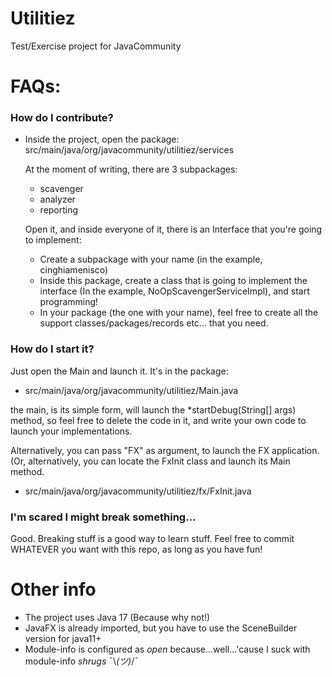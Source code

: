 # Utilitiez
Test/Exercise project for JavaCommunity


# FAQs: #

### How do I contribute? ###
- Inside the project, open the package:
  src/main/java/org/javacommunity/utilitiez/services
  
  At the moment of writing, there are 3 subpackages:
  - scavenger
  - analyzer
  - reporting
  
  Open it, and inside everyone of it, there is an Interface that you're going to implement:
  
  - Create a subpackage with your name (in the example, cinghiamenisco)
  - Inside this package, create a class that is going to implement the interface (In the example, NoOpScavengerServiceImpl), and start programming!
  - In your package (the one with your name), feel free to create all the support classes/packages/records etc... that you need.
  
### How do I start it? ###
  
  Just open the Main and launch it. It's in the package:
  - src/main/java/org/javacommunity/utilitiez/Main.java
  
  the main, is its simple form, will launch the *startDebug(String[] args) method, so feel free to delete the code in it, and write your own code to launch your implementations.
  
  Alternatively, you can pass "FX" as argument, to launch the FX application.
  (Or, alternatively, you can locate the FxInit class and launch its Main method.
  - src/main/java/org/javacommunity/utilitiez/fx/FxInit.java
  
### I'm scared I might break something... ###

Good. Breaking stuff is a good way to learn stuff.
Feel free to commit WHATEVER you want with this repo, as long as you have fun!



# Other info #
- The project uses Java 17  (Because why not!)
- JavaFX is already imported, but you have to use the SceneBuilder version for java11+
- Module-info is configured as *open* because...well...'cause I suck with module-info  *shrugs*  ¯\\_(ツ)_/¯

